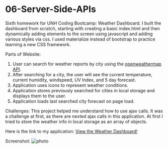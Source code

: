 # 06-Server-Side-APIs

Sixth homework for UNH Coding Bootcamp: Weather Dashboard.  I built the dashboard from scratch, starting with creating a basic index.html and then dynamically adding elements to the screen using javascript and adding various styles via css.  I used materialize instead of bootstrap to practice learning a new CSS framework.

Parts of Website: 

1. User can search for weather reports by city using the [openweathermap API](https://openweathermap.org/api).
2. After searching for a city, the user will see the current temperature, current humidity, windspeed, UV Index, and 5 day forecast.
3. Application uses icons to represent weather conditions.
4. Application stores previously searched for cities in local storage and displays them to the user.
5. Application loads last searched city forecast on page load.

Challenges: This project helped me understand how to use ajax calls.  It was a challenge at first, as there are nexted ajax calls in this application.  At first I tried to store the weather info in local storage as an array of objects.

Here is the link to my application: [View the Weather Dashboard!](https://nkleinmann.github.io/06-Server-Side-APIs-NK/)

Screenshot: 
![photo](https://user-images.githubusercontent.com/65608809/89738290-5b71ba80-da45-11ea-8854-e984d9bfda99.jpg)